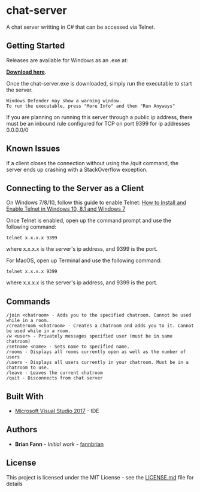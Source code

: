 # chat-server

A chat server writting in C# that can be accessed via Telnet.

## Getting Started

Releases are available for Windows as an .exe at:

**[Download here](https://github.com/fannbrian/chat-server/releases)**.

Once the chat-server.exe is downloaded, simply run the executable to start the server.

```
Windows Defender may show a warning window.
To run the executable, press "More Info" and then "Run Anyways"
```

If you are planning on running this server through a public ip address, there must be an inbound rule configured for TCP on port 9399 for ip addresses 0.0.0.0/0

## Known Issues

If a client closes the connection without using the /quit command, the server ends up crashing with a StackOverflow exception.

## Connecting to the Server as a Client

On Windows 7/8/10, follow this guide to enable Telnet: [How to Install and Enable Telnet in Windows 10, 8.1 and Windows 7](http://www.sysprobs.com/install-and-enable-telnet-in-windows-8-use-as-telnet-client)

Once Telnet is enabled, open up the command prompt and use the following command:

```
telnet x.x.x.x 9399
```

where x.x.x.x is the server's ip address, and 9399 is the port.


For MacOS, open up Terminal and use the following command:

```
telnet x.x.x.x 9399
```

where x.x.x.x is the server's ip address, and 9399 is the port.

## Commands
```
/join <chatroom> - Adds you to the specified chatroom. Cannot be used while in a room.
/createroom <chatroom> - Creates a chatroom and adds you to it. Cannot be used while in a room.
/w <user> - Privately messages specified user (must be in same chatroom)
/setname <name> - Sets name to specified name.
/rooms - Displays all rooms currently open as well as the number of users
/users - Displays all users currently in your chatroom. Must be in a chatroom to use.
/leave - Leaves the current chatroom
/quit - Disconnects from chat server
```

## Built With

* [Microsoft Visual Studio 2017](https://visualstudio.microsoft.com/) - IDE

## Authors

* **Brian Fann** - *Initial work* - [fannbrian](https://github.com/fannbrian)

## License

This project is licensed under the MIT License - see the [LICENSE.md](LICENSE.md) file for details
